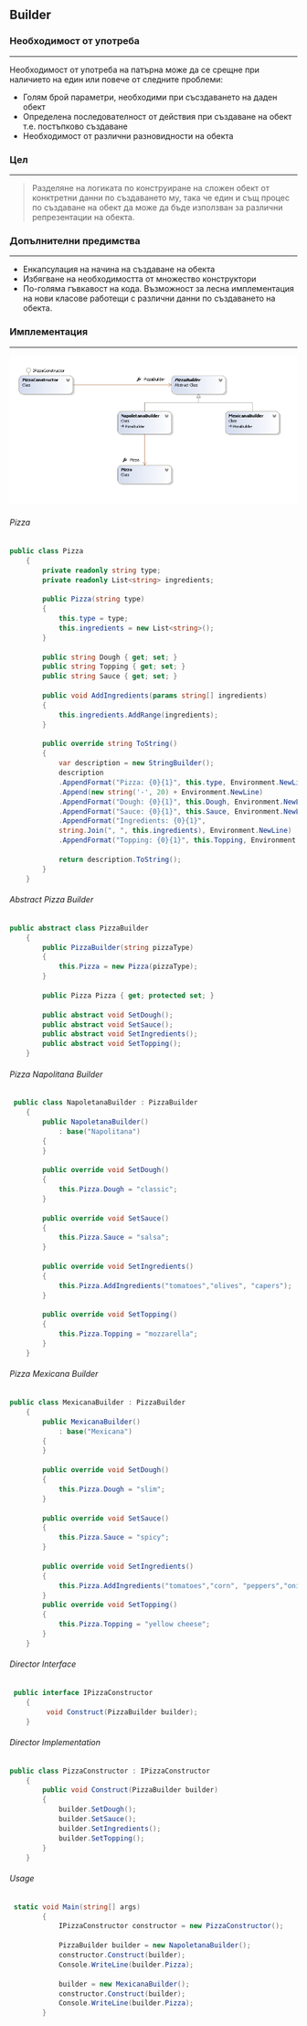 ## Builder 



### Необходимост от употреба
___

Необходимост от употреба на патърна може да се срещне при наличието на един или повече от следните проблеми: 


 * Голям брой параметри, необходими при съсздаването на даден обект
 * Определена последователност от действия при създаване на обект т.е. постъпково създаване
 * Необходимост от различни разновидности на обекта  

### Цел
___
>Разделяне на логиката по конструиране на сложен обект от конктретни данни по създаването му, така че един и същ процес по създаване на обект да може да бъде използван за различни репрезентации на обекта.

### Допълнителни предимства
___
* Енкапсулация на начина на създаване на обекта
* Избягване на необходимостта от множество конструктори
* По-голяма гъвкавост на кода. Възможност за лесна имплементация на нови класове работещи с различни данни по създаването на обекта.
 
### Имплементация
___
![alt text](Diagrams/Builder.png)

###### Pizza
```c#
public class Pizza
    {
        private readonly string type;
        private readonly List<string> ingredients;

        public Pizza(string type)
        {
            this.type = type;
            this.ingredients = new List<string>();
        }

        public string Dough { get; set; }
        public string Topping { get; set; }
        public string Sauce { get; set; }

        public void AddIngredients(params string[] ingredients)
        {
            this.ingredients.AddRange(ingredients);
        }

        public override string ToString()
        {
            var description = new StringBuilder();
            description
            .AppendFormat("Pizza: {0}{1}", this.type, Environment.NewLine)
            .Append(new string('-', 20) + Environment.NewLine)
            .AppendFormat("Dough: {0}{1}", this.Dough, Environment.NewLine)
            .AppendFormat("Sauce: {0}{1}", this.Sauce, Environment.NewLine)
            .AppendFormat("Ingredients: {0}{1}", 
            string.Join(", ", this.ingredients), Environment.NewLine)
            .AppendFormat("Topping: {0}{1}", this.Topping, Environment.NewLine);

            return description.ToString();
        }
    }
```
###### Abstract Pizza Builder
```c#
public abstract class PizzaBuilder
    {
        public PizzaBuilder(string pizzaType)
        {
            this.Pizza = new Pizza(pizzaType);
        }

        public Pizza Pizza { get; protected set; }

        public abstract void SetDough();
        public abstract void SetSauce();
        public abstract void SetIngredients();
        public abstract void SetTopping();
    }
```
###### Pizza Napolitana Builder
```c#
 public class NapoletanaBuilder : PizzaBuilder
    {
        public NapoletanaBuilder()
            : base("Napolitana")
        {
        }

        public override void SetDough()
        {
            this.Pizza.Dough = "classic";
        }

        public override void SetSauce()
        {
            this.Pizza.Sauce = "salsa";
        }

        public override void SetIngredients()
        {
            this.Pizza.AddIngredients("tomatoes","olives", "capers");
        }

        public override void SetTopping()
        {
            this.Pizza.Topping = "mozzarella";
        }
    }
```
###### Pizza Mexicana Builder
```c#
public class MexicanaBuilder : PizzaBuilder
    {
        public MexicanaBuilder()
            : base("Mexicana")
        {
        }

        public override void SetDough()
        {
            this.Pizza.Dough = "slim";
        }

        public override void SetSauce()
        {
            this.Pizza.Sauce = "spicy";
        }

        public override void SetIngredients()
        {
            this.Pizza.AddIngredients("tomatoes","corn", "peppers","onion" );
        }
        public override void SetTopping()
        {
            this.Pizza.Topping = "yellow cheese";
        }
    }
```
###### Director Interface
```c#
 public interface IPizzaConstructor
    {
         void Construct(PizzaBuilder builder);       
    }
```

###### Director Implementation
```c#
public class PizzaConstructor : IPizzaConstructor
    {       
        public void Construct(PizzaBuilder builder)
        {
            builder.SetDough();
            builder.SetSauce();
            builder.SetIngredients();
            builder.SetTopping();
        }
    }
```

###### Usage
```c#
 static void Main(string[] args)
        {
            IPizzaConstructor constructor = new PizzaConstructor();

            PizzaBuilder builder = new NapoletanaBuilder();
            constructor.Construct(builder);
            Console.WriteLine(builder.Pizza);

            builder = new MexicanaBuilder();
            constructor.Construct(builder);
            Console.WriteLine(builder.Pizza);
        }
```

